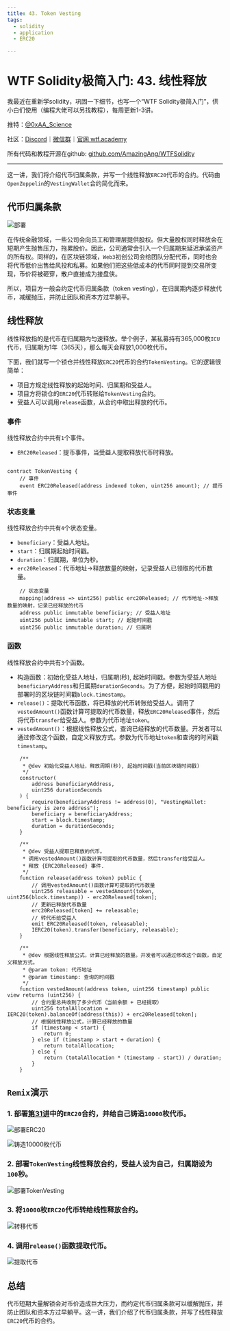 ```yaml
---
title: 43. Token Vesting
tags:
  - solidity
  - application
  - ERC20

---
```


# WTF Solidity极简入门: 43. 线性释放

我最近在重新学solidity，巩固一下细节，也写一个“WTF Solidity极简入门”，供小白们使用（编程大佬可以另找教程），每周更新1-3讲。

推特：[@0xAA_Science](https://twitter.com/0xAA_Science)

社区：[Discord](https://discord.wtf.academy)｜[微信群](https://docs.google.com/forms/d/e/1FAIpQLSe4KGT8Sh6sJ7hedQRuIYirOoZK_85miz3dw7vA1-YjodgJ-A/viewform?usp=sf_link)｜[官网 wtf.academy](https://wtf.academy)

所有代码和教程开源在github: [github.com/AmazingAng/WTFSolidity](https://github.com/AmazingAng/WTFSolidity)

-----

这一讲，我们将介绍代币归属条款，并写一个线性释放`ERC20`代币的合约。代码由`OpenZeppelin`的`VestingWallet`合约简化而来。

## 代币归属条款

![部署](./img/43-1.jpeg)

在传统金融领域，一些公司会向员工和管理层提供股权。但大量股权同时释放会在短期产生抛售压力，拖累股价。因此，公司通常会引入一个归属期来延迟承诺资产的所有权。同样的，在区块链领域，`Web3`初创公司会给团队分配代币，同时也会将代币低价出售给风投和私募。如果他们把这些低成本的代币同时提到交易所变现，币价将被砸穿，散户直接成为接盘侠。

所以，项目方一般会约定代币归属条款（token vesting），在归属期内逐步释放代币，减缓抛压，并防止团队和资本方过早躺平。

## 线性释放

线性释放指的是代币在归属期内匀速释放。举个例子，某私募持有365,000枚`ICU`代币，归属期为1年（365天），那么每天会释放1,000枚代币。

下面，我们就写一个锁仓并线性释放`ERC20`代币的合约`TokenVesting`。它的逻辑很简单：

- 项目方规定线性释放的起始时间、归属期和受益人。
- 项目方将锁仓的`ERC20`代币转账给`TokenVesting`合约。
- 受益人可以调用`release`函数，从合约中取出释放的代币。

### 事件
线性释放合约中共有`1`个事件。
- `ERC20Released`：提币事件，当受益人提取释放代币时释放。

```solidity

contract TokenVesting {
    // 事件
    event ERC20Released(address indexed token, uint256 amount); // 提币事件
```

### 状态变量
线性释放合约中共有`4`个状态变量。
- `beneficiary`：受益人地址。
- `start`：归属期起始时间戳。
- `duration`：归属期，单位为秒。
- `erc20Released`：代币地址->释放数量的映射，记录受益人已领取的代币数量。

```solidity
    // 状态变量
    mapping(address => uint256) public erc20Released; // 代币地址->释放数量的映射，记录已经释放的代币
    address public immutable beneficiary; // 受益人地址
    uint256 public immutable start; // 起始时间戳
    uint256 public immutable duration; // 归属期
```

### 函数
线性释放合约中共有`3`个函数。

- 构造函数：初始化受益人地址，归属期(秒), 起始时间戳。参数为受益人地址`beneficiaryAddress`和归属期`durationSeconds`。为了方便，起始时间戳用的部署时的区块链时间戳`block.timestamp`。
- `release()`：提取代币函数，将已释放的代币转账给受益人。调用了`vestedAmount()`函数计算可提取的代币数量，释放`ERC20Released`事件，然后将代币`transfer`给受益人。参数为代币地址`token`。
- `vestedAmount()`：根据线性释放公式，查询已经释放的代币数量。开发者可以通过修改这个函数，自定义释放方式。参数为代币地址`token`和查询的时间戳`timestamp`。

```solidity
    /**
     * @dev 初始化受益人地址，释放周期(秒), 起始时间戳(当前区块链时间戳)
     */
    constructor(
        address beneficiaryAddress,
        uint256 durationSeconds
    ) {
        require(beneficiaryAddress != address(0), "VestingWallet: beneficiary is zero address");
        beneficiary = beneficiaryAddress;
        start = block.timestamp;
        duration = durationSeconds;
    }

    /**
     * @dev 受益人提取已释放的代币。
     * 调用vestedAmount()函数计算可提取的代币数量，然后transfer给受益人。
     * 释放 {ERC20Released} 事件.
     */
    function release(address token) public {
        // 调用vestedAmount()函数计算可提取的代币数量
        uint256 releasable = vestedAmount(token, uint256(block.timestamp)) - erc20Released[token];
        // 更新已释放代币数量   
        erc20Released[token] += releasable; 
        // 转代币给受益人
        emit ERC20Released(token, releasable);
        IERC20(token).transfer(beneficiary, releasable);
    }

    /**
     * @dev 根据线性释放公式，计算已经释放的数量。开发者可以通过修改这个函数，自定义释放方式。
     * @param token: 代币地址
     * @param timestamp: 查询的时间戳
     */
    function vestedAmount(address token, uint256 timestamp) public view returns (uint256) {
        // 合约里总共收到了多少代币（当前余额 + 已经提取）
        uint256 totalAllocation = IERC20(token).balanceOf(address(this)) + erc20Released[token];
        // 根据线性释放公式，计算已经释放的数量
        if (timestamp < start) {
            return 0;
        } else if (timestamp > start + duration) {
            return totalAllocation;
        } else {
            return (totalAllocation * (timestamp - start)) / duration;
        }
    }
```

## `Remix`演示

### 1. 部署[第31讲](../31_ERC20/readme.md)中的`ERC20`合约，并给自己铸造`10000`枚代币。

![部署ERC20](./img/43-2.png)

![铸造10000枚代币](./img/43-3.png)

### 2. 部署`TokenVesting`线性释放合约，受益人设为自己，归属期设为`100`秒。

![部署TokenVesting](./img/43-4.png)

### 3. 将`10000`枚`ERC20`代币转给线性释放合约。

![转移代币](./img/43-5.png)

### 4. 调用`release()`函数提取代币。

![提取代币](./img/43-6.png)

## 总结

代币短期大量解锁会对币价造成巨大压力，而约定代币归属条款可以缓解抛压，并防止团队和资本方过早躺平。这一讲，我们介绍了代币归属条款，并写了线性释放`ERC20`代币的合约。





